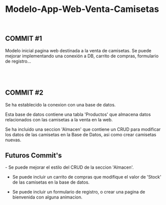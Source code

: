 # Modelo-App-Web-Venta-Camisetas
<br>
<h2> COMMIT #1 </h2>
Modelo inicial pagina web destinada a la venta de camisetas. Se puede mejorar implementando una conexión a DB, carrito de compras,
formulario de registro...


<br>
<br>
<br>
<br>

<h2> COMMIT #2 </h2>
Se ha establecido la conexion con una base de datos. 

Esta base de datos contiene una tabla 'Productos' que almacena datos relacionados con las camisetas a la venta en la web. 

Se ha incluido una seccion 'Almacen' que contiene un CRUD para modificar los datos de las camisetas en la Base de Datos,
asi como crear camisetas nuevas.



<h2> Futuros Commit's </h2>
  - Se puede mejorar el estilo del CRUD de la seccion 'Almacen'.
  
  - Se puede incluir un carrito de compras que modifique el valor de 'Stock' de las camisetas en la base de datos.
  
  - Se puede incluir un formulario de registro, o crear una pagina de bienvenida con alguna animacion.

